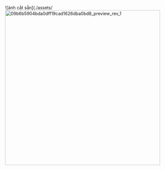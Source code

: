 
![ảnh cắt sẵn](./assets/<img width="500" height="500" alt="09b6b5904bda0dff19cad1626dba0bd8_preview_rev_1" src="https://github.com/user-attachments/assets/c0bc8ab3-8066-4398-9e1b-b0435f3f3f84" />
